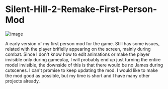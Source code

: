 # Silent-Hill-2-Remake-First-Person-Mod
![image](https://github.com/user-attachments/assets/fc5778fc-6e4c-4d3c-9c63-2d7eea2c8bda)

A early version of my first person mod for the game.
Still has some issues, related with the player brifielly appearing on the screen, mainly during combat. Since I don't know how to edit animations or make the player invisible only during gameplay, I will probably end up just turning the entire model invisible, the downside of this is that there would be no James during cutscenes. I can't promise to keep updating the mod. I would like to make the mod good as possible, but my time is short and I have many other projects already.
